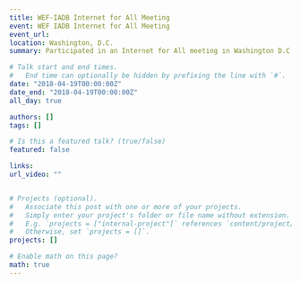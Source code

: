 ```yaml
---
title: WEF-IADB Internet for All Meeting 
event: WEF IADB Internet for All Meeting 
event_url: 
location: Washington, D.C.
summary: Participated in an Internet for All meeting in Washington D.C. co-hosted by the IADB, the World Bank and the World Economic Forum.

# Talk start and end times.
#   End time can optionally be hidden by prefixing the line with `#`.
date: "2018-04-19T00:00:00Z"
date_end: "2018-04-19T00:00:00Z"
all_day: true

authors: []
tags: []

# Is this a featured talk? (true/false)
featured: false

links:
url_video: ""


# Projects (optional).
#   Associate this post with one or more of your projects.
#   Simply enter your project's folder or file name without extension.
#   E.g. `projects = ["internal-project"]` references `content/project/deep-learning/index.md`.
#   Otherwise, set `projects = []`.
projects: []

# Enable math on this page?
math: true
---
```





